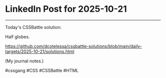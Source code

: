 # LinkedIn Post for 2025-10-21

---

Today's CSSBattle solution:

Half globes.

https://github.com/dcotelessa/cssbattle-solutions/blob/main/daily-targets/2025-10-21/solutions.html

(My journal notes.)

#cssgang #CSS #CSSBattle #HTML
